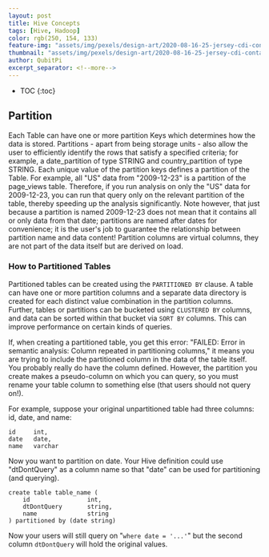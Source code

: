 ```yaml
---
layout: post
title: Hive Concepts
tags: [Hive, Hadoop]
color: rgb(250, 154, 133)
feature-img: "assets/img/pexels/design-art/2020-08-16-25-jersey-cdi-container-agnostic-support/cover.png"
thumbnail: "assets/img/pexels/design-art/2020-08-16-25-jersey-cdi-container-agnostic-support/cover.png"
author: QubitPi
excerpt_separator: <!--more-->
---
```


<!--more-->

* TOC
{:toc}

## Partition

Each Table can have one or more partition Keys which determines how the data is stored. Partitions - apart from being
storage units - also allow the user to efficiently identify the rows that satisfy a specified criteria; for example, a
date_partition of type STRING and country_partition of type STRING. Each unique value of the partition keys defines a
partition of the Table. For example, all "US" data from "2009-12-23" is a partition of the page_views table. Therefore,
if you run analysis on only the "US" data for 2009-12-23, you can run that query only on the relevant partition of the
table, thereby speeding up the analysis significantly. Note however, that just because a partition is named 2009-12-23
does not mean that it contains all or only data from that date; partitions are named after dates for convenience; it is
the user's job to guarantee the relationship between partition name and data content! Partition columns are virtual
columns, they are not part of the data itself but are derived on load.

### How to Partitioned Tables

Partitioned tables can be created using the `PARTITIONED BY` clause. A table can have one or more partition columns and
a separate data directory is created for each distinct value combination in the partition columns. Further, tables or
partitions can be bucketed using `CLUSTERED BY` columns, and data can be sorted within that bucket via `SORT BY`
columns. This can improve performance on certain kinds of queries.

If, when creating a partitioned table, you get this error: "FAILED: Error in semantic analysis: Column repeated in
partitioning columns," it means you are trying to include the partitioned column in the data of the table itself. You
probably really do have the column defined. However, the partition you create makes a pseudo-column on which you can
query, so you must rename your table column to something else (that users should not query on!).

For example, suppose your original unpartitioned table had three columns: id, date, and name:

    id     int,
    date   date,
    name   varchar

Now you want to partition on date. Your Hive definition could use "dtDontQuery" as a column name so that "date" can be
used for partitioning (and querying).

    create table table_name (
        id                int,
        dtDontQuery       string,
        name              string
    ) partitioned by (date string)

Now your users will still query on "`where date = '...'`" but the second column `dtDontQuery` will hold the original
values.
